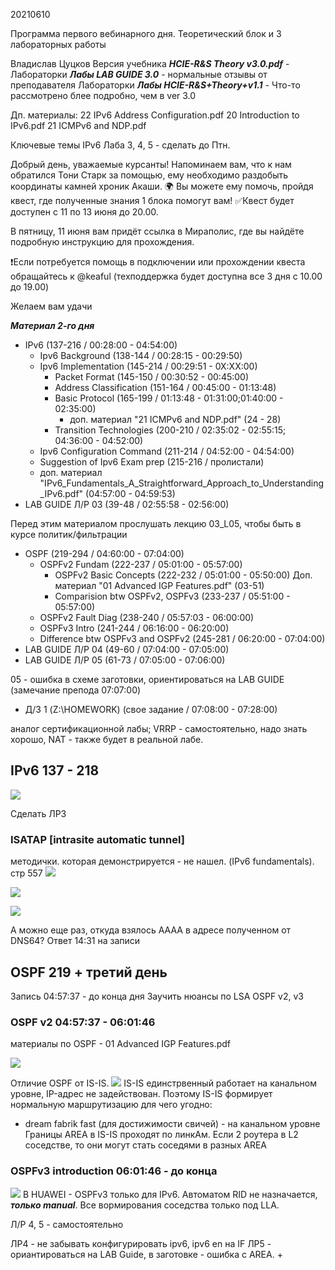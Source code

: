 20210610

Программа первого вебинарного дня. Теоретический блок и 3 лабораторных работы

Владислав Цуцков
Версия учебника ___HCIE-R&S Theory v3.0.pdf___ - 
Лабораторки ___Лабы LAB GUIDE 3.0___ - нормальные отзывы от преподавателя
Лабораторки ___Лабы HCIE-R&S+Theory+v1.1___ - Что-то рассмотрено блее подробно, чем в ver 3.0

Дп. материалы:
22 IPv6 Address Configuration.pdf
20 Introduction to IPv6.pdf
21 ICMPv6 and NDP.pdf


Ключевые темы
IPv6 
Лаба 3, 4, 5 - сделать до Птн.


Добрый день, уважаемые курсанты!
Напоминаем вам, что к нам обратился Тони Старк за помощью, ему необходимо раздобыть координаты камней хроник Акаши. 🌍
Вы можете ему помочь, пройдя квест, где полученные знания 1 блока помогут вам!
✅Квест будет доступен с 11 по 13 июня до 20.00. 

В пятницу, 11 июня вам придёт ссылка в Мираполис, где вы найдёте подробную инструкцию для прохождения.

❗️Если потребуется помощь в подключении или прохождении квеста обращайтесь к @keaful (техподдержка будет доступна все 3 дня с 10.00 до 19.00)

Желаем вам удачи

___Материал 2-го дня___ 
- IPv6 (137-216 / 00:28:00 - 04:54:00)
  - Ipv6 Background (138-144 / 00:28:15 - 00:29:50)
  - Ipv6 Implementation (145-214 / 00:29:51 - 0X:XX:00)
     - Packet Format (145-150 / 00:30:52 - 00:45:00)
     - Address Classification (151-164 / 00:45:00 - 01:13:48)
     - Basic Protocol (165-199 / 01:13:48 - 01:31:00;01:40:00 - 02:35:00)
        - доп. материал "21 ICMPv6 and NDP.pdf" (24 - 28)
     - Transition Technologies (200-210 / 02:35:02 - 02:55:15; 04:36:00 - 04:52:00)     
  - Ipv6 Configuration Command (211-214 / 04:52:00 - 04:54:00)
  - Suggestion of Ipv6 Exam prep (215-216 / пролистали)
  - доп. материал "IPv6_Fundamentals_A_Straightforward_Approach_to_Understanding_IPv6.pdf" (04:57:00 - 04:59:53)
- LAB GUIDE Л/Р 03 (39-48 / 02:55:58 - 02:56:00)      

Перед этим материалом прослушать лекцию 03_L05, чтобы быть в курсе политик/фильтрации

- OSPF (219-294 / 04:60:00 - 07:04:00)
  - OSPFv2 Fundam (222-237 / 05:01:00 - 05:57:00)
     - OSPFv2 Basic Concepts (222-232 / 05:01:00 - 05:50:00)
        Доп. материал "01 Advanced IGP Features.pdf" (03-51)
     - Comparision btw OSPFv2, OSPFv3 (233-237 / 05:51:00 - 05:57:00)
  - OSPFv2 Fault Diag (238-240 / 05:57:03 - 06:00:00)
  - OSPFv3 Intro (241-244 / 06:16:00 - 06:20:00)
  - Difference btw OSPFv3 and OSPFv2 (245-281 / 06:20:00 - 07:04:00)
- LAB GUIDE Л/Р 04 (49-60 / 07:04:00 - 07:05:00) 
- LAB GUIDE Л/Р 05  (61-73 / 07:05:00 - 07:06:00)

05 - ошибка в схеме заготовки, ориентироваться на LAB GUIDE (замечание препода 07:07:00)

- Д/З 1 (Z:\HOMEWORK) (свое задание / 07:08:00 - 07:28:00)

аналог сертификационной лабы; VRRP - самостоятельно, надо знать хорошо, NAT - также будет в реальной лабе.





## IPv6 137 - 218 ##
![](pictures/01.jpg)

Сделать ЛР3

### ISATAP [intrasite automatic tunnel] ###
методички. которая демонстрируется - не нашел. (IPv6 fundamentals). стр 557
![](pictures/11.jpg)

![](pictures/10.jpg)

![](pictures/13.jpg)


А можно еще раз, откуда взялось AAAA в адресе полученном от DNS64?
Ответ 14:31 на записи

## OSPF 219 + третий день ##
Запись 04:57:37 - до конца дня
Заучить нюансы по LSA OSPF v2, v3
### OSPF v2 04:57:37 - 06:01:46 ###
материалы по OSPF - 01 Advanced IGP Features.pdf

![](pictures/12.jpg)

Отличие OSPF от IS-IS.
![](pictures/14.jpg)
IS-IS единстрвенный работает на канальном уровне, IP-адрес не задействован. Поэтому IS-IS формирует нормальную маршрутизацию для чего угодно:
 - dream fabrik fast (для достижимости свичей) - на канальном уровне
Границы AREA в IS-IS проходят по линкАм. Если 2 роутера в L2 соседстве, то они могут стать соседями в разных AREA

### OSPFv3 introduction 06:01:46 - до конца ###

![](pictures/15.jpg)
В HUAWEI - OSPFv3 только для IPv6. 
Автоматом RID не назначается, ___только manual___. Все вормирования соседства только под LLA.

Л/Р 4, 5 - самостоятельно

ЛР4 - не забывать конфигурировать ipv6, ipv6 en на IF
ЛР5 - ориантироваться на LAB Guide, в заготовке - ошибка с AREA.
+


